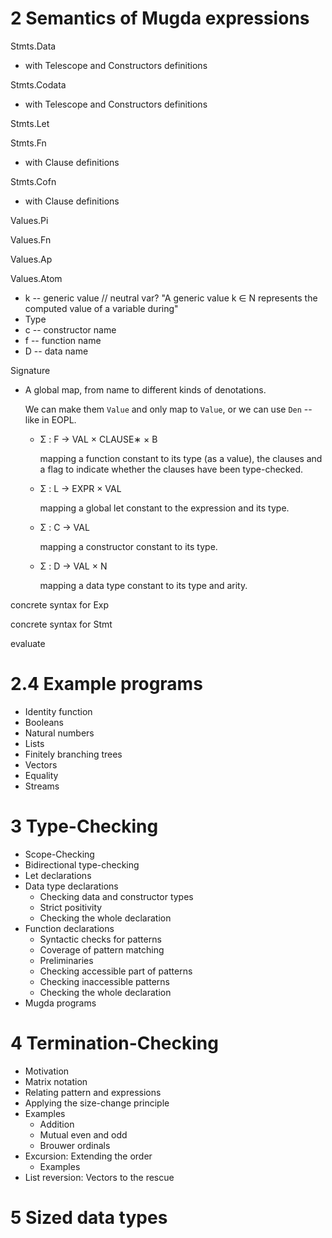 # 2 Semantics of Mugda expressions

Stmts.Data

- with Telescope and Constructors definitions

Stmts.Codata

- with Telescope and Constructors definitions

Stmts.Let

Stmts.Fn

- with Clause definitions

Stmts.Cofn

- with Clause definitions

Values.Pi

Values.Fn

Values.Ap

Values.Atom

- k -- generic value // neutral var?
  "A generic value k ∈ N represents the computed value of a variable during"
- Type
- c -- constructor name
- f -- function name
- D -- data name

Signature

- A global map, from name to different kinds of denotations.

  We can make them `Value` and only map to `Value`,
  or we can use `Den` -- like in EOPL.

  - Σ : F → VAL × CLAUSE∗ × B

    mapping a function constant to its type (as a value), the clauses and a
    flag to indicate whether the clauses have been type-checked.

  - Σ : L → EXPR × VAL

    mapping a global let constant to the expression and its type.

  - Σ : C → VAL

    mapping a constructor constant to its type.

  - Σ : D → VAL × N

    mapping a data type constant to its type and arity.

concrete syntax for Exp

concrete syntax for Stmt

evaluate

# 2.4 Example programs

- Identity function
- Booleans
- Natural numbers
- Lists
- Finitely branching trees
- Vectors
- Equality
- Streams

# 3 Type-Checking

- Scope-Checking
- Bidirectional type-checking
- Let declarations
- Data type declarations
  - Checking data and constructor types
  - Strict positivity
  - Checking the whole declaration
- Function declarations
  - Syntactic checks for patterns
  - Coverage of pattern matching
  - Preliminaries
  - Checking accessible part of patterns
  - Checking inaccessible patterns
  - Checking the whole declaration
- Mugda programs

# 4 Termination-Checking

- Motivation
- Matrix notation
- Relating pattern and expressions
- Applying the size-change principle
- Examples
  - Addition
  - Mutual even and odd
  - Brouwer ordinals
- Excursion: Extending the order
  - Examples
- List reversion: Vectors to the rescue

# 5 Sized data types
